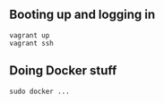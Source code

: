 Booting up and logging in
-------------------------

```
vagrant up
vagrant ssh
```

Doing Docker stuff
------------------

```
sudo docker ...
```